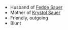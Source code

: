 - Husband of [Fedde Sauer](Fedde%20Albert%20Sauer.md)
- Mother of [Krystol Sauer](Krystol%20Sauer.md)
- Friendly, outgoing
- Blunt